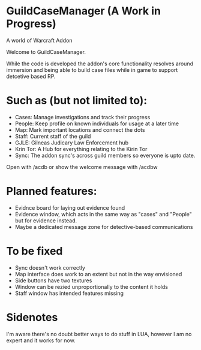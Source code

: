 # GuildCaseManager (A Work in Progress)
A world of Warcraft Addon

Welcome to GuildCaseManager. 

While the code is developed the addon's core functionality resolves around immersion and being able to build case files while in game to support detcetive based RP. 

# Such as (but not limited to):
- Cases: Manage investigations and track their progress
- People: Keep profile on known individuals for usage at a later time 
- Map: Mark important locations and connect the dots
- Staff: Current staff of the guild
- GJLE: Gilneas Judicary Law Enforcement hub
- Krin Tor: A Hub for everything relating to the Kirin Tor
- Sync: The addon sync's across guild members so everyone is upto date.

Open with /acdb or show the welcome message with /acdbw

# Planned features: 
- Evidnce board for laying out evidence found
- Evidence window, which acts in the same way as "cases" and "People" but for evidence instead.
- Maybe a dedicated message zone for detective-based communications

# To be fixed
- Sync doesn't work correctly
- Map interface does work to an extent but not in the way envisioned
- Side buttons have two textures
- Window can be rezied unproportionally to the content it holds
- Staff window has intended features missing

# Sidenotes

I'm aware there's no doubt better ways to do stuff in LUA, however I am no expert and it works for now. 

